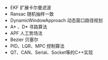 + EKF 扩展卡尔曼滤波
+ Ransac 随机抽样一致
+ DynamicWindowApproach 动态窗口路径规划
+ A* 、D* 寻路算法
+ APF 人工势场法
+ Bezier 贝塞尔
+ PID、LQR、MPC 控制算法
+ QT、CAN、Serial、Socket等的C++实现